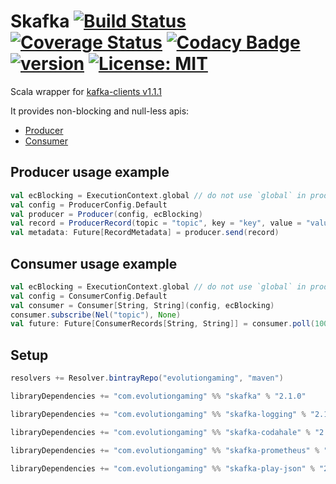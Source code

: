 # Skafka [![Build Status](https://travis-ci.org/evolution-gaming/skafka.svg)](https://travis-ci.org/evolution-gaming/skafka) [![Coverage Status](https://coveralls.io/repos/evolution-gaming/skafka/badge.svg)](https://coveralls.io/r/evolution-gaming/skafka) [![Codacy Badge](https://api.codacy.com/project/badge/Grade/faac7c4d0b924320b60ce9eefc360b12)](https://www.codacy.com/app/evolution-gaming/skafka?utm_source=github.com&amp;utm_medium=referral&amp;utm_content=evolution-gaming/skafka&amp;utm_campaign=Badge_Grade) [![version](https://api.bintray.com/packages/evolutiongaming/maven/skafka/images/download.svg)](https://bintray.com/evolutiongaming/maven/skafka/_latestVersion) [![License: MIT](https://img.shields.io/badge/License-MIT-yellowgreen.svg)](https://opensource.org/licenses/MIT)

Scala wrapper for [kafka-clients v1.1.1](https://mvnrepository.com/artifact/org.apache.kafka/kafka-clients/1.1.1)

It provides non-blocking and null-less apis:
* [Producer](src/main/scala/com/evolutiongaming/skafka/producer/Producer.scala) 
* [Consumer](src/main/scala/com/evolutiongaming/skafka/consumer/Consumer.scala)  


## Producer usage example

```scala
val ecBlocking = ExecutionContext.global // do not use `global` in production
val config = ProducerConfig.Default
val producer = Producer(config, ecBlocking)
val record = ProducerRecord(topic = "topic", key = "key", value = "value")
val metadata: Future[RecordMetadata] = producer.send(record)
```

## Consumer usage example

```scala
val ecBlocking = ExecutionContext.global // do not use `global` in production
val config = ConsumerConfig.Default
val consumer = Consumer[String, String](config, ecBlocking)
consumer.subscribe(Nel("topic"), None)
val future: Future[ConsumerRecords[String, String]] = consumer.poll(100.millis)
```

## Setup

```scala
resolvers += Resolver.bintrayRepo("evolutiongaming", "maven")

libraryDependencies += "com.evolutiongaming" %% "skafka" % "2.1.0"

libraryDependencies += "com.evolutiongaming" %% "skafka-logging" % "2.1.0"

libraryDependencies += "com.evolutiongaming" %% "skafka-codahale" % "2.1.0"

libraryDependencies += "com.evolutiongaming" %% "skafka-prometheus" % "2.1.0"

libraryDependencies += "com.evolutiongaming" %% "skafka-play-json" % "2.1.0"
``` 
